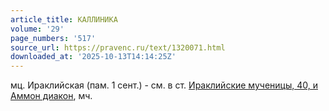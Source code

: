 ```yaml
---
article_title: КАЛЛИНИКА
volume: '29'
page_numbers: '517'
source_url: https://pravenc.ru/text/1320071.html
downloaded_at: '2025-10-13T14:14:25Z'
---
```


мц. Ираклийская (пам. 1 сент.) - см. в ст. [Ираклийские мученицы, 40, и Аммон диакон](<https://pravenc.ru/text/Ираклийские мученицы  40  и Аммон диакон.html>), мч.
